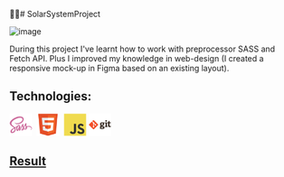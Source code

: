 🔅🌠# SolarSystemProject

![image](https://github.com/G-o-T/SolarSystemProject/assets/95774476/58d2e8ab-97a1-4737-8a3a-aa574ce5d6bc)

During this project I've learnt how to work with preprocessor SASS and Fetch API. Plus I improved my knowledge in web-design (I created a responsive mock-up in Figma based on an existing layout).

## Technologies:
<div>
<img src="https://github.com/devicons/devicon/blob/master/icons/sass/sass-original.svg"  title="CSS3" alt="CSS" width="40" height="40"/>&nbsp;
<img src="https://github.com/devicons/devicon/blob/master/icons/html5/html5-original.svg" title="HTML5" alt="HTML" width="40" height="40"/>&nbsp;
<img src="https://github.com/devicons/devicon/blob/master/icons/javascript/javascript-original.svg" title="JS" **alt="JS" width="40" height="40"/>
<img src="https://github.com/devicons/devicon/blob/master/icons/git/git-original-wordmark.svg" title="Git" **alt="Git" width="40" height="40"/>
</div>

## [Result](https://g-o-t.github.io/SolarSystemDemo/)

